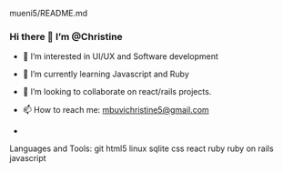 mueni5/README.md

### Hi there 👋 I’m @Christine
- 👀 I’m interested in UI/UX and Software development
- 🌱 I’m currently learning Javascript and Ruby
- 👯 I’m looking to collaborate on react/rails projects.
- 📫 How to reach me: mbuvichristine5@gmail.com

- 
Languages and Tools:
git html5 linux sqlite css react ruby ruby on rails javascript
